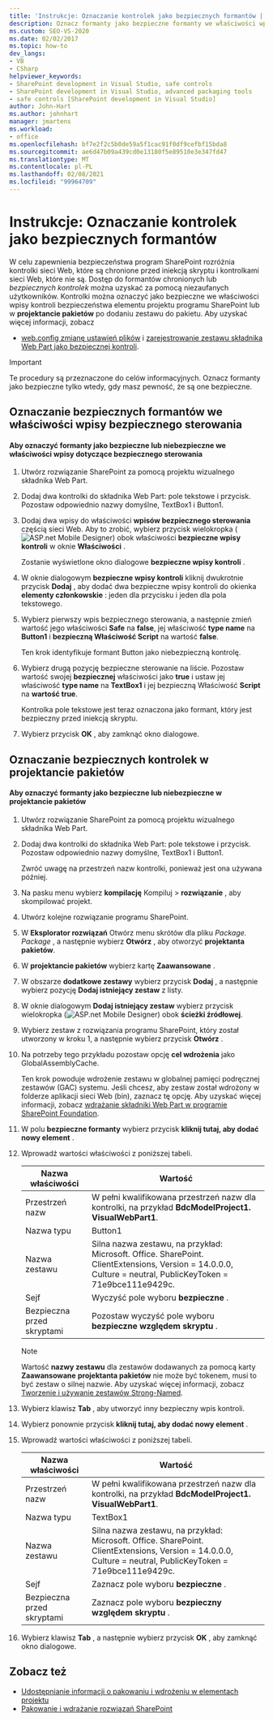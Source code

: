 ```yaml
---
title: 'Instrukcje: Oznaczanie kontrolek jako bezpiecznych formantów | Microsoft Docs'
description: Oznacz formanty jako bezpieczne formanty we właściwości wpisy kontroli bezpiecznego elementu projektu programu SharePoint lub w projektancie pakietów po dodaniu zestawu.
ms.custom: SEO-VS-2020
ms.date: 02/02/2017
ms.topic: how-to
dev_langs:
- VB
- CSharp
helpviewer_keywords:
- SharePoint development in Visual Studio, safe controls
- SharePoint development in Visual Studio, advanced packaging tools
- safe controls [SharePoint development in Visual Studio]
author: John-Hart
ms.author: johnhart
manager: jmartens
ms.workload:
- office
ms.openlocfilehash: bf7e2f2c5b0de59a5f1cac91f0df9cefbf15bda8
ms.sourcegitcommit: ae6d47b09a439cd0e13180f5e89510e3e347fd47
ms.translationtype: MT
ms.contentlocale: pl-PL
ms.lasthandoff: 02/08/2021
ms.locfileid: "99964709"
---
```

# <a name="how-to-mark-controls-as-safe-controls"></a>Instrukcje: Oznaczanie kontrolek jako bezpiecznych formantów
  W celu zapewnienia bezpieczeństwa program SharePoint rozróżnia kontrolki sieci Web, które są chronione przed iniekcją skryptu i kontrolkami sieci Web, które nie są. Dostęp do formantów chronionych lub *bezpiecznych kontrolek* można uzyskać za pomocą niezaufanych użytkowników. Kontrolki można oznaczyć jako bezpieczne we właściwości wpisy kontroli bezpieczeństwa elementu projektu programu SharePoint lub w **projektancie pakietów** po dodaniu zestawu do pakietu. Aby uzyskać więcej informacji, zobacz

- [web.config zmianę ustawień plików](/previous-versions/office/developer/sharepoint-2007/bb802890(v=office.12)) i [zarejestrowanie zestawu składnika Web Part jako bezpiecznej kontroli](/previous-versions/office/developer/sharepoint2003/dd587360(v=office.11)).

> [!IMPORTANT]
> Te procedury są przeznaczone do celów informacyjnych. Oznacz formanty jako bezpieczne tylko wtedy, gdy masz pewność, że są one bezpieczne.

## <a name="marking-safe-controls-in-the-safe-control-entries-property"></a>Oznaczanie bezpiecznych formantów we właściwości wpisy bezpiecznego sterowania

#### <a name="to-mark-controls-as-safe-or-unsafe-in-the-safe-control-entries-property"></a>Aby oznaczyć formanty jako bezpieczne lub niebezpieczne we właściwości wpisy dotyczące bezpiecznego sterowania

1. Utwórz rozwiązanie SharePoint za pomocą projektu wizualnego składnika Web Part.

2. Dodaj dwa kontrolki do składnika Web Part: pole tekstowe i przycisk. Pozostaw odpowiednio nazwy domyślne, TextBox1 i Button1.

3. Dodaj dwa wpisy do właściwości **wpisów bezpiecznego sterowania** częścią sieci Web. Aby to zrobić, wybierz przycisk wielokropka (![ASP.net Mobile Designer](../sharepoint/media/mwellipsis.gif "Wielokropek projektanta ASP.NET Mobile")) obok właściwości **bezpieczne wpisy kontroli** w oknie **Właściwości** .

     Zostanie wyświetlone okno dialogowe **bezpieczne wpisy kontroli** .

4. W oknie dialogowym **bezpieczne wpisy kontroli** kliknij dwukrotnie przycisk **Dodaj** , aby dodać dwa bezpieczne wpisy kontroli do okienka **elementy członkowskie** : jeden dla przycisku i jeden dla pola tekstowego.

5. Wybierz pierwszy wpis bezpiecznego sterowania, a następnie zmień wartość jego właściwości **Safe** na **false**, jej właściwość **type name** na **Button1** i **bezpieczną Właściwość Script** na wartość **false**.

     Ten krok identyfikuje formant Button jako niebezpieczną kontrolę.

6. Wybierz drugą pozycję bezpieczne sterowanie na liście. Pozostaw wartość swojej **bezpiecznej** właściwości jako **true** i ustaw jej właściwość **type name** na **TextBox1** i jej bezpieczną Właściwość **Script** na **wartość true**.

     Kontrolka pole tekstowe jest teraz oznaczona jako formant, który jest bezpieczny przed iniekcją skryptu.

7. Wybierz przycisk **OK** , aby zamknąć okno dialogowe.

## <a name="marking-safe-controls-in-the-package-designer"></a>Oznaczanie bezpiecznych kontrolek w projektancie pakietów

#### <a name="to-mark-controls-as-safe-or-unsafe-in-the-package-designer"></a>Aby oznaczyć formanty jako bezpieczne lub niebezpieczne w projektancie pakietów

1. Utwórz rozwiązanie SharePoint za pomocą projektu wizualnego składnika Web Part.

2. Dodaj dwa kontrolki do składnika Web Part: pole tekstowe i przycisk. Pozostaw odpowiednio nazwy domyślne, TextBox1 i Button1.

     Zwróć uwagę na przestrzeń nazw kontrolki, ponieważ jest ona używana później.

3. Na pasku menu wybierz **kompilację** Kompiluj  >  **rozwiązanie** , aby skompilować projekt.

4. Utwórz kolejne rozwiązanie programu SharePoint.

5. W **Eksplorator rozwiązań** Otwórz menu skrótów dla pliku *Package. Package* , a następnie wybierz **Otwórz** , aby otworzyć **projektanta pakietów**.

6. W **projektancie pakietów** wybierz kartę **Zaawansowane** .

7. W obszarze **dodatkowe zestawy** wybierz przycisk **Dodaj** , a następnie wybierz pozycję **Dodaj istniejący zestaw** z listy.

8. W oknie dialogowym **Dodaj istniejący zestaw** wybierz przycisk wielokropka (![ASP.net Mobile Designer](../sharepoint/media/mwellipsis.gif "Wielokropek projektanta ASP.NET Mobile")) obok **ścieżki źródłowej**.

9. Wybierz zestaw z rozwiązania programu SharePoint, który został utworzony w kroku 1, a następnie wybierz przycisk **Otwórz** .

10. Na potrzeby tego przykładu pozostaw opcję **cel wdrożenia** jako GlobalAssemblyCache.

     Ten krok powoduje wdrożenie zestawu w globalnej pamięci podręcznej zestawów (GAC) systemu. Jeśli chcesz, aby zestaw został wdrożony w folderze aplikacji sieci Web (bin), zaznacz tę opcję. Aby uzyskać więcej informacji, zobacz [wdrażanie składniki Web Part w programie SharePoint Foundation](/previous-versions/office/developer/sharepoint-2010/cc768621(v=office.14)).

11. W polu **bezpieczne formanty** wybierz przycisk **kliknij tutaj, aby dodać nowy element** .

12. Wprowadź wartości właściwości z poniższej tabeli.

    |Nazwa właściwości|Wartość|
    |-------------------|-----------|
    |Przestrzeń nazw|W pełni kwalifikowana przestrzeń nazw dla kontrolki, na przykład **BdcModelProject1. VisualWebPart1**.|
    |Nazwa typu|Button1|
    |Nazwa zestawu|Silna nazwa zestawu, na przykład: Microsoft. Office. SharePoint. ClientExtensions, Version = 14.0.0.0, Culture = neutral, PublicKeyToken = 71e9bce111e9429c.|
    |Sejf|Wyczyść pole wyboru **bezpieczne** .|
    |Bezpieczna przed skryptami|Pozostaw wyczyść pole wyboru **bezpieczne względem skryptu** .|

    > [!NOTE]
    > Wartość **nazwy zestawu** dla zestawów dodawanych za pomocą karty **Zaawansowane** **projektanta pakietów** nie może być tokenem, musi to być zestaw o silnej nazwie. Aby uzyskać więcej informacji, zobacz [Tworzenie i używanie zestawów Strong-Named](/previous-versions/dotnet/netframework-4.0/xwb8f617(v=vs.100)).

13. Wybierz klawisz **Tab** , aby utworzyć inny bezpieczny wpis kontroli.

14. Wybierz ponownie przycisk **kliknij tutaj, aby dodać nowy element** .

15. Wprowadź wartości właściwości z poniższej tabeli.

    |Nazwa właściwości|Wartość|
    |-------------------|-----------|
    |Przestrzeń nazw|W pełni kwalifikowana przestrzeń nazw dla kontrolki, na przykład **BdcModelProject1. VisualWebPart1**.|
    |Nazwa typu|TextBox1|
    |Nazwa zestawu|Silna nazwa zestawu, na przykład: Microsoft. Office. SharePoint. ClientExtensions, Version = 14.0.0.0, Culture = neutral, PublicKeyToken = 71e9bce111e9429c.|
    |Sejf|Zaznacz pole wyboru **bezpieczne** .|
    |Bezpieczna przed skryptami|Zaznacz pole wyboru **bezpieczny względem skryptu** .|

16. Wybierz klawisz **Tab** , a następnie wybierz przycisk **OK** , aby zamknąć okno dialogowe.

## <a name="see-also"></a>Zobacz też
- [Udostępnianie informacji o pakowaniu i wdrożeniu w elementach projektu](../sharepoint/providing-packaging-and-deployment-information-in-project-items.md)
- [Pakowanie i wdrażanie rozwiązań SharePoint](../sharepoint/packaging-and-deploying-sharepoint-solutions.md)
